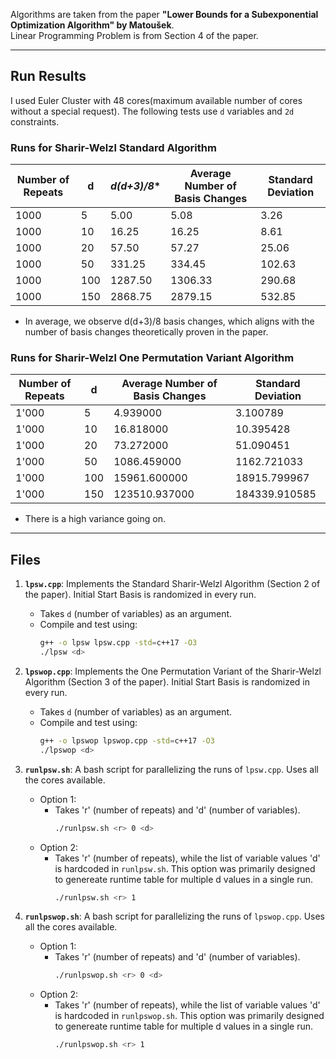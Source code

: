 Algorithms are taken from the paper **"Lower Bounds for a Subexponential Optimization Algorithm" by Matoušek**.  
Linear Programming Problem is from Section 4 of the paper.

---

## Run Results

I used Euler Cluster with 48 cores(maximum available number of cores without a special request).
The following tests use `d` variables and `2d` constraints.  

### Runs for **Sharir-Welzl Standard Algorithm**

| **Number of Repeats** | **d** | **d*(d+3)/8** | **Average Number of Basis Changes** | **Standard Deviation** |
|------------------------|-------|---------------|-------------------------------------|------------------------|
| 1000 | 5 | 5.00 | 5.08 | 3.26 |
| 1000 | 10 | 16.25 | 16.25 | 8.61 |
| 1000 | 20 | 57.50 | 57.27 | 25.06 |
| 1000 | 50 | 331.25 | 334.45 | 102.63 |
| 1000 | 100 | 1287.50 | 1306.33 | 290.68 |
| 1000 | 150 | 2868.75 | 2879.15 | 532.85 |

- In average, we observe d(d+3)/8 basis changes, which aligns with the number of basis changes theoretically proven in the paper.


### Runs for **Sharir-Welzl One Permutation Variant Algorithm**

| **Number of Repeats** | **d**   | **Average Number of Basis Changes** | **Standard Deviation** |
|---------------------|---------|-------------------------------------| ---------------|
| 1'000 | 5 | 4.939000 | 3.100789 | 
| 1'000 | 10 | 16.818000 | 10.395428 |
| 1'000 | 20 | 73.272000 | 51.090451 |
| 1'000 | 50 | 1086.459000 | 1162.721033 | 
| 1'000 | 100 | 15961.600000 | 18915.799967 |
| 1'000 | 150 | 123510.937000 | 184339.910585 |

- There is a high variance going on.

---


## Files

1. **`lpsw.cpp`**: Implements the Standard Sharir-Welzl Algorithm (Section 2 of the paper). Initial Start Basis is randomized in every run.
   - Takes `d` (number of variables) as an argument.
   - Compile and test using:
     ```bash
     g++ -o lpsw lpsw.cpp -std=c++17 -O3
     ./lpsw <d>
     ```

2. **`lpswop.cpp`**: Implements the One Permutation Variant of the Sharir-Welzl Algorithm (Section 3 of the paper). Initial Start Basis is randomized in every run.
   - Takes `d` (number of variables) as an argument.
   - Compile and test using:
     ```bash
     g++ -o lpswop lpswop.cpp -std=c++17 -O3
     ./lpswop <d>
     ```

3. **`runlpsw.sh`**: A bash script for parallelizing the runs of `lpsw.cpp`. Uses all the cores available.
   - Option 1:
       - Takes 'r' (number of repeats) and 'd' (number of variables).
         ```bash
         ./runlpsw.sh <r> 0 <d>
         ```
   - Option 2:
       - Takes 'r' (number of repeats), while the list of variable values 'd' is hardcoded in `runlpsw.sh`. This option was primarily designed to genereate runtime table for multiple d values in a single run.
         ```bash
         ./runlpsw.sh <r> 1
         ```
      
4. **`runlpswop.sh`**: A bash script for parallelizing the runs of `lpswop.cpp`. Uses all the cores available.
   - Option 1:
       - Takes 'r' (number of repeats) and 'd' (number of variables).
         ```bash
         ./runlpswop.sh <r> 0 <d>
         ```
   - Option 2:
       - Takes 'r' (number of repeats), while the list of variable values 'd' is hardcoded in `runlpswop.sh`. This option was primarily designed to genereate runtime table for multiple d values in a single run.
         ```bash
         ./runlpswop.sh <r> 1
         ```


